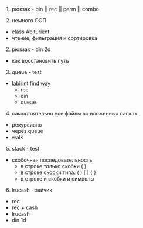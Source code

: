 1) рюкзак - bin || rec || perm || combo  

2) немного ООП  
  - class Abiturient  
  - чтение, фильтрация и сортировка  

2) рюкзак - din 2d  
  - как восстановить путь  

3) queue - test  
  - labirint find way
    - rec  
    - din  
    - queue  

4) самостоятельно все файлы во вложенных папках  
  - рекурсивно  
  - через queue  
  - walk  

5) stack - test  
  - скобочная последовательность  
    - в строке только скобки ( )  
    - в строке скобки типа: ( ) [ ] { }  
    - в строке и скобки и символы  

6) lrucash - зайчик  
  - rec  
  - rec + cash  
  - lrucash  
  - din 1d  
